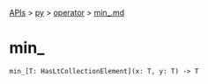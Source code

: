 [APIs](../../index.md) > [py](../index.md) > [operator](./index.md) > [min_.md]()

# min_

```
min_[T: HasLtCollectionElement](x: T, y: T) -> T
```
